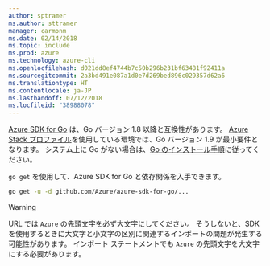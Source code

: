 ```yaml
---
author: sptramer
ms.author: sttramer
manager: carmonm
ms.date: 02/14/2018
ms.topic: include
ms.prod: azure
ms.technology: azure-cli
ms.openlocfilehash: d021dd8ef4744b7c50b296b231bf63481f92411a
ms.sourcegitcommit: 2a3bd491e087a1d0e7d269bed896c029357d62a6
ms.translationtype: HT
ms.contentlocale: ja-JP
ms.lasthandoff: 07/12/2018
ms.locfileid: "38988078"
---
```

[Azure SDK for Go](https://github.com/Azure/azure-sdk-for-go) は、Go バージョン 1.8 以降と互換性があります。 [Azure Stack プロファイル](https://docs.microsoft.com/azure/azure-stack/azure-stack-version-profiles)を使用している環境では、Go バージョン 1.9 が最小要件となります。
システム上に Go がない場合は、[Go のインストール手順](https://golang.org/doc/install)に従ってください。

`go get` を使用して、Azure SDK for Go と依存関係を入手できます。

```bash
go get -u -d github.com/Azure/azure-sdk-for-go/...
```

> [!WARNING]
> URL では `Azure` の先頭文字を必ず大文字にしてください。 そうしないと、SDK を使用するときに大文字と小文字の区別に関連するインポートの問題が発生する可能性があります。 インポート ステートメントでも `Azure` の先頭文字を大文字にする必要があります。
